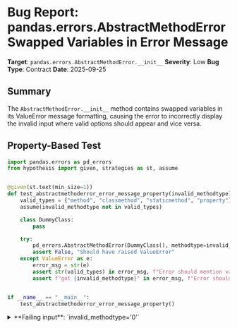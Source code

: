 # Bug Report: pandas.errors.AbstractMethodError Swapped Variables in Error Message

**Target**: `pandas.errors.AbstractMethodError.__init__`
**Severity**: Low
**Bug Type**: Contract
**Date**: 2025-09-25

## Summary

The `AbstractMethodError.__init__` method contains swapped variables in its ValueError message formatting, causing the error to incorrectly display the invalid input where valid options should appear and vice versa.

## Property-Based Test

```python
import pandas.errors as pd_errors
from hypothesis import given, strategies as st, assume


@given(st.text(min_size=1))
def test_abstractmethoderror_error_message_property(invalid_methodtype):
    valid_types = {"method", "classmethod", "staticmethod", "property"}
    assume(invalid_methodtype not in valid_types)

    class DummyClass:
        pass

    try:
        pd_errors.AbstractMethodError(DummyClass(), methodtype=invalid_methodtype)
        assert False, "Should have raised ValueError"
    except ValueError as e:
        error_msg = str(e)
        assert str(valid_types) in error_msg, f"Error should mention valid types, got: {error_msg}"
        assert f"got {invalid_methodtype}" in error_msg, f"Error should mention invalid input, got: {error_msg}"


if __name__ == "__main__":
    test_abstractmethoderror_error_message_property()
```

<details>

<summary>
**Failing input**: `invalid_methodtype='0'`
</summary>
```
Traceback (most recent call last):
  File "/home/npc/pbt/agentic-pbt/worker_/15/hypo.py", line 14, in test_abstractmethoderror_error_message_property
    pd_errors.AbstractMethodError(DummyClass(), methodtype=invalid_methodtype)
    ~~~~~~~~~~~~~~~~~~~~~~~~~~~~~^^^^^^^^^^^^^^^^^^^^^^^^^^^^^^^^^^^^^^^^^^^^^
  File "/home/npc/miniconda/lib/python3.13/site-packages/pandas/errors/__init__.py", line 297, in __init__
    raise ValueError(
        f"methodtype must be one of {methodtype}, got {types} instead."
    )
ValueError: methodtype must be one of 0, got {'classmethod', 'property', 'staticmethod', 'method'} instead.

During handling of the above exception, another exception occurred:

Traceback (most recent call last):
  File "/home/npc/pbt/agentic-pbt/worker_/15/hypo.py", line 23, in <module>
    test_abstractmethoderror_error_message_property()
    ~~~~~~~~~~~~~~~~~~~~~~~~~~~~~~~~~~~~~~~~~~~~~~~^^
  File "/home/npc/pbt/agentic-pbt/worker_/15/hypo.py", line 6, in test_abstractmethoderror_error_message_property
    def test_abstractmethoderror_error_message_property(invalid_methodtype):
                   ^^^
  File "/home/npc/miniconda/lib/python3.13/site-packages/hypothesis/core.py", line 2124, in wrapped_test
    raise the_error_hypothesis_found
  File "/home/npc/pbt/agentic-pbt/worker_/15/hypo.py", line 19, in test_abstractmethoderror_error_message_property
    assert f"got {invalid_methodtype}" in error_msg, f"Error should mention invalid input, got: {error_msg}"
           ^^^^^^^^^^^^^^^^^^^^^^^^^^^^^^^^^^^^^^^^
AssertionError: Error should mention invalid input, got: methodtype must be one of 0, got {'classmethod', 'property', 'staticmethod', 'method'} instead.
Falsifying example: test_abstractmethoderror_error_message_property(
    invalid_methodtype='0',  # or any other generated value
)
```
</details>

## Reproducing the Bug

```python
import pandas.errors as pd_errors


class DummyClass:
    pass


# This should raise ValueError with swapped variables in error message
pd_errors.AbstractMethodError(DummyClass(), methodtype="foo")
```

<details>

<summary>
ValueError with incorrect variable placement
</summary>
```
Traceback (most recent call last):
  File "/home/npc/pbt/agentic-pbt/worker_/15/repo.py", line 9, in <module>
    pd_errors.AbstractMethodError(DummyClass(), methodtype="foo")
    ~~~~~~~~~~~~~~~~~~~~~~~~~~~~~^^^^^^^^^^^^^^^^^^^^^^^^^^^^^^^^
  File "/home/npc/miniconda/lib/python3.13/site-packages/pandas/errors/__init__.py", line 297, in __init__
    raise ValueError(
        f"methodtype must be one of {methodtype}, got {types} instead."
    )
ValueError: methodtype must be one of foo, got {'property', 'method', 'staticmethod', 'classmethod'} instead.
```
</details>

## Why This Is A Bug

This violates the principle of clear error reporting by presenting information in a backwards manner. The error message format `"X must be one of {valid_options}, got {invalid_input} instead"` is a standard pattern in error messages across many libraries. The current implementation reverses this pattern by placing the user's invalid input ("foo") where the valid options should be displayed, and showing the set of valid options where the problematic input should appear.

The code clearly defines `types` as the set containing valid methodtype values (`{"method", "classmethod", "staticmethod", "property"}`), and `methodtype` is the parameter passed by the user. The validation check `if methodtype not in types:` confirms that `methodtype` should be validated against `types`, yet the error message has these variables reversed in the f-string on line 298.

This creates confusion for developers debugging their code, as they see an error claiming that "methodtype must be one of foo" (their invalid input) rather than seeing the actual valid options they should use. While the validation logic correctly prevents invalid values from being used, the misleading error message makes it harder for users to understand and fix their mistake.

## Relevant Context

The bug is located in `/home/npc/miniconda/lib/python3.13/site-packages/pandas/errors/__init__.py` at lines 296-299. The AbstractMethodError class is designed to provide clearer error messages than the standard NotImplementedError for abstract methods that must be implemented in concrete classes.

The class accepts an optional `methodtype` parameter that must be one of four specific values: "method", "classmethod", "staticmethod", or "property". This parameter helps customize the error message based on the type of abstract method that wasn't implemented.

Documentation link: https://pandas.pydata.org/docs/reference/api/pandas.errors.AbstractMethodError.html
Source code: https://github.com/pandas-dev/pandas/blob/main/pandas/errors/__init__.py#L273-L309

The existing test suite (`pandas/tests/test_errors.py`) only tests valid methodtype values, which explains why this bug wasn't caught earlier. There are no tests for invalid methodtype values in the current test coverage.

## Proposed Fix

```diff
--- a/pandas/errors/__init__.py
+++ b/pandas/errors/__init__.py
@@ -295,7 +295,7 @@ class AbstractMethodError(NotImplementedError):
         types = {"method", "classmethod", "staticmethod", "property"}
         if methodtype not in types:
             raise ValueError(
-                f"methodtype must be one of {methodtype}, got {types} instead."
+                f"methodtype must be one of {types}, got {methodtype} instead."
             )
         self.methodtype = methodtype
         self.class_instance = class_instance
```